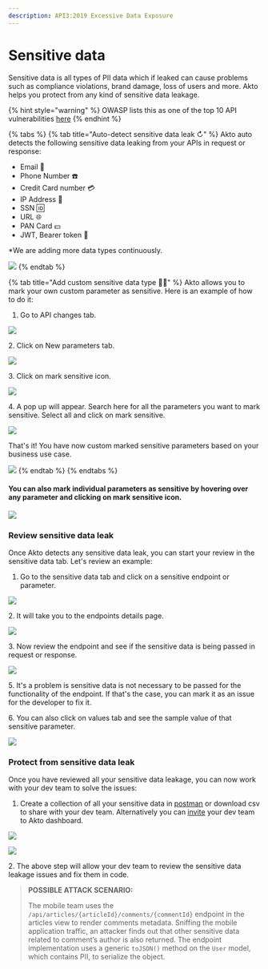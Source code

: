 ```yaml
---
description: API3:2019 Excessive Data Exposure
---
```


# Sensitive data

Sensitive data is all types of PII data which if leaked can cause problems such as compliance violations, brand damage, loss of users and more. Akto helps you protect from any kind of sensitive data leakage.&#x20;

{% hint style="warning" %}
OWASP lists this as one of the top 10 API vulnerabilities [here](https://github.com/OWASP/API-Security/blob/master/editions/2019/en/0xa3-excessive-data-exposure.md)
{% endhint %}

{% tabs %}
{% tab title="Auto-detect sensitive data leak ↻" %}
Akto auto detects the following sensitive data leaking from your APIs in request or response:

* Email 📧
* Phone Number ☎️
* Credit Card number 💳
* IP Address 🔢
* SSN 🆔
* URL 🌐
* PAN Card 💵
* JWT, Bearer token 🔑

\*We are adding more data types continuously.

![](<../.gitbook/assets/Frame 34.png>)
{% endtab %}

{% tab title="Add custom sensitive data type ✍🏽" %}
Akto allows you to mark your own custom parameter as sensitive. Here is an example of how to do it:

1. Go to API changes tab.

![](<../.gitbook/assets/Frame 35 (1) (1).png>)

&#x20;&#x20;

2\. Click on New parameters tab.

![](<../.gitbook/assets/Screen Shot 2022-03-09 at 10.51.01 AM.png>)



&#x20; 3\. Click on mark sensitive icon.

![](<../.gitbook/assets/Frame 36.png>)

&#x20;&#x20;

4\. A pop up will appear. Search here for all the parameters you want to mark sensitive.   Select all and click on mark sensitive.

![](<../.gitbook/assets/Frame 37.png>)



That's it! You have now custom marked sensitive parameters based on your business use case.

![](<../.gitbook/assets/Frame 38.png>)
{% endtab %}
{% endtabs %}

#### You can also mark individual parameters as sensitive by hovering over any parameter and clicking on mark sensitive icon.&#x20;

![](<../.gitbook/assets/Frame 39.png>)

### **Review sensitive data leak**

Once Akto detects any sensitive data leak, you can start your review in the sensitive data tab. Let's review an example:&#x20;

1. Go to the sensitive data tab and click on a sensitive endpoint or parameter.

![](<../.gitbook/assets/Frame 41.png>)

&#x20;2\. It will take you to the endpoints details page.

![](<../.gitbook/assets/Frame 42.png>)

&#x20; 3\. Now review the endpoint and see if the sensitive data is being passed in request or response.

![](<../.gitbook/assets/Frame 43.png>)

&#x20; 5\. It's a problem is sensitive data is not necessary to be passed for the functionality of the endpoint. If that's the case, you can mark it as an issue for the developer to fix it.&#x20;

&#x20; 6\. You can also click on values tab and see the sample value of that sensitive parameter.&#x20;

![](<../.gitbook/assets/Frame 47.png>)

### Protect from sensitive data leak

Once you have reviewed all your sensitive data leakage, you can now work with your dev team to solve the issues:

1. Create a collection of all your sensitive data in [postman](broken-reference) or download csv to share with your dev team. Alternatively you can [invite](broken-reference) your dev team to Akto dashboard.&#x20;

![](<../.gitbook/assets/Frame 45.png>)

![](<../.gitbook/assets/Frame 44.png>)

&#x20; 2\. The above step will allow your dev team to review the sensitive data leakage issues and fix them in code.

> **POSSIBLE ATTACK SCENARIO:**
>
> The mobile team uses the `/api/articles/{articleId}/comments/{commentId}` endpoint in the articles view to render comments metadata. Sniffing the mobile application traffic, an attacker finds out that other sensitive data related to comment’s author is also returned. The endpoint implementation uses a generic `toJSON()` method on the `User` model, which contains PII, to serialize the object.

